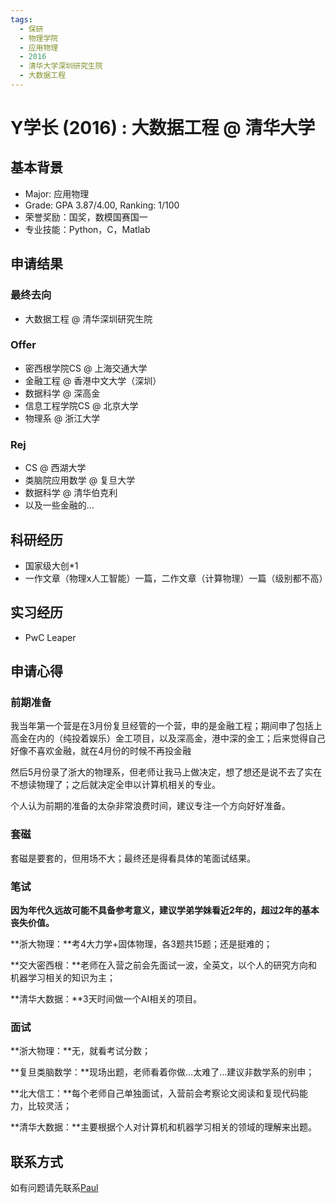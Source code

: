 ```yaml
---
tags:
  - 保研
  - 物理学院
  - 应用物理
  - 2016
  - 清华大学深圳研究生院
  - 大数据工程
---
```


# Y学长 (2016) : 大数据工程 @ 清华大学

## 基本背景

- Major: 应用物理
- Grade: GPA 3.87/4.00, Ranking: 1/100
- 荣誉奖励：国奖，数模国赛国一
- 专业技能：Python，C，Matlab

## 申请结果

### 最终去向

- 大数据工程 @ 清华深圳研究生院

### Offer

- 密西根学院CS @ 上海交通大学
- 金融工程 @ 香港中文大学（深圳）
- 数据科学 @ 深高金
- 信息工程学院CS @ 北京大学
- 物理系 @ 浙江大学

### Rej

- CS @ 西湖大学
- 类脑院应用数学 @ 复旦大学
- 数据科学 @ 清华伯克利
- 以及一些金融的…

## 科研经历

- 国家级大创*1
- 一作文章（物理x人工智能）一篇，二作文章（计算物理）一篇（级别都不高）

## 实习经历

- PwC Leaper

## 申请心得

### **前期准备**

我当年第一个营是在3月份复旦经管的一个营，申的是金融工程；期间申了包括上高金在内的（纯投着娱乐）金工项目，以及深高金，港中深的金工；后来觉得自己好像不喜欢金融，就在4月份的时候不再投金融

然后5月份录了浙大的物理系，但老师让我马上做决定，想了想还是说不去了实在不想读物理了；之后就决定全申以计算机相关的专业。

个人认为前期的准备的太杂非常浪费时间，建议专注一个方向好好准备。

### **套磁**

套磁是要套的，但用场不大；最终还是得看具体的笔面试结果。

### **笔试**

**因为年代久远故可能不具备参考意义，建议学弟学妹看近2年的，超过2年的基本丧失价值。**

**浙大物理：**考4大力学+固体物理，各3题共15题；还是挺难的；

**交大密西根：**老师在入营之前会先面试一波，全英文，以个人的研究方向和机器学习相关的知识为主；

**清华大数据：**3天时间做一个AI相关的项目。

### **面试**

**浙大物理：**无，就看考试分数；

**复旦类脑数学：**现场出题，老师看着你做…太难了…建议非数学系的别申；

**北大信工：**每个老师自己单独面试，入营前会考察论文阅读和复现代码能力，比较灵活；

**清华大数据：**主要根据个人对计算机和机器学习相关的领域的理解来出题。

## 联系方式 

如有问题请先联系[Paul](../../../maths/abroad/2018/paul)

<!-- optional -->
